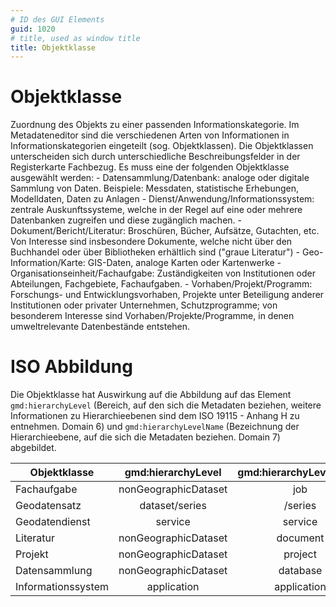 ```yaml
---
# ID des GUI Elements
guid: 1020
# title, used as window title
title: Objektklasse
---
```


# Objektklasse

Zuordnung des Objekts zu einer passenden Informationskategorie. Im Metadateneditor sind die verschiedenen Arten von Informationen in Informationskategorien eingeteilt (sog. Objektklassen). Die Objektklassen unterscheiden sich durch unterschiedliche Beschreibungsfelder in der Registerkarte Fachbezug. Es muss eine der folgenden Objektklasse ausgewählt werden: - Datensammlung/Datenbank: analoge oder digitale Sammlung von Daten. Beispiele: Messdaten, statistische Erhebungen, Modelldaten, Daten zu Anlagen - Dienst/Anwendung/Informationssystem: zentrale Auskunftssysteme, welche in der Regel auf eine oder mehrere Datenbanken zugreifen und diese zugänglich machen. - Dokument/Bericht/Literatur: Broschüren, Bücher, Aufsätze, Gutachten, etc. Von Interesse sind insbesondere Dokumente, welche nicht über den Buchhandel oder über Bibliotheken erhältlich sind ("graue Literatur") - Geo-Information/Karte: GIS-Daten, analoge Karten oder Kartenwerke - Organisationseinheit/Fachaufgabe: Zuständigkeiten von Institutionen oder Abteilungen, Fachgebiete, Fachaufgaben. - Vorhaben/Projekt/Programm: Forschungs- und Entwicklungsvorhaben, Projekte unter Beteiligung anderer Institutionen oder privater Unternehmen, Schutzprogramme; von besonderem Interesse sind Vorhaben/Projekte/Programme, in denen umweltrelevante Datenbestände entstehen.

# ISO Abbildung

Die Objektklasse hat Auswirkung auf die Abbildung auf das Element `gmd:hierarchyLevel` (Bereich, auf den sich die Metadaten beziehen, weitere Informationen zu Hierarchieebenen sind dem ISO 19115 - Anhang H  zu entnehmen. Domain 6) und `gmd:hierarchyLevelName` (Bezeichnung der Hierarchieebene, auf die sich die Metadaten beziehen. Domain 7) abgebildet.

| Objektklasse         | gmd:hierarchyLevel     | gmd:hierarchyLevelName   |
| -------------------- |:----------------------:| :-----------------------:|
| Fachaufgabe          | nonGeographicDataset   | job                      |
| Geodatensatz         | dataset/series         | <empty>/series           |
| Geodatendienst       | service                | service                  |
| Literatur            | nonGeographicDataset   | document                 |
| Projekt              | nonGeographicDataset   | project                  |
| Datensammlung        | nonGeographicDataset   | database                 |
| Informationssystem   | application            | application              |

